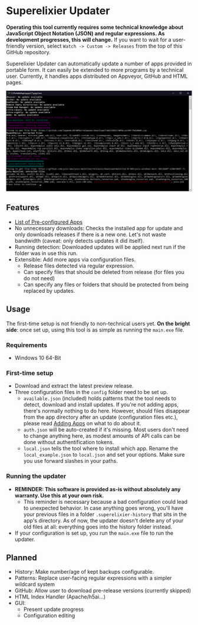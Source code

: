 # Superelixier Updater

**Operating this tool currently requires some technical knowledge about JavaScript Object Notation (JSON) and regular
expressions. As development progresses, this will change.**
If you want to wait for a user-friendly version, select ``Watch -> Custom -> Releases`` from the top of this GitHub
repository.

Superelixier Updater can automatically update a number of apps provided in portable form. It can easily be extended to
more programs by a technical user. Currently, it handles apps distributed on Appveyor, GitHub and HTML pages.

![Example console output of this program](/docs/example.png)

## Features

- [List of Pre-configured Apps](docs/Available%20Apps.md)
- No unnecessary downloads: Checks the installed app for update and only downloads releases if there is a new one. Let's
  not waste bandwidth (caveat: only detects updates it did itself).
- Running detection: Downloaded updates will be applied next run if the folder was in use this run.
- Extensible: Add more apps via configuration files.
    - Release files detected via regular expression.
    - Can specify files that should be deleted from release (for files you do not need)
    - Can specify any files or folders that should be protected from being replaced by updates.

## Usage

The first-time setup is not friendly to non-technical users yet. **On the bright side**: once set up, using this tool is as simple as running the ``main.exe`` file.

### Requirements

- Windows 10 64-Bit

### First-time setup

- Download and extract the latest preview release.
- Three configuration files in the ``config`` folder need to be set up.
    - ``available.json`` (included) holds patterns that the tool needs to detect, download and install updates. If
      you're not adding apps, there's normally nothing to do here. However, should files disappear from the app
      directory after an update (configuration files etc.), please read [Adding Apps](docs/Adding%20Apps.md#Appdata) on what
      to do about it.
    - ``auth.json`` will be auto-created if it's missing. Most users don't need to change anything here, as modest
      amounts of API calls can be done without authentification tokens.
    - ``local.json`` tells the tool where to install which app. Rename the ``local_example.json`` to ``local.json`` and
      set your options. Make sure you use forward slashes in your paths.

### Running the updater

- **REMINDER: This software is provided as-is without absolutely any warranty. Use this at your own risk.**
    - This reminder is necessary because a bad configuration could lead to unexpected behavior. In case anything goes
      wrong, you'll have your previous files in a folder ``.superelixier-history`` that sits in the app's directory. As
      of now, the updater doesn't delete any of your old files at all: everything goes into the history folder instead.
- If your configuration is set up, you run the ``main.exe`` file to run the updater.

## Planned

- History: Make number/age of kept backups configurable.
- Patterns: Replace user-facing regular expressions with a simpler wildcard system
- GitHub: Allow user to download pre-release versions (currently skipped)
- HTML Index Handler (Apache/h5ai...)
- GUI:
    - Present update progress
    - Configuration editing

